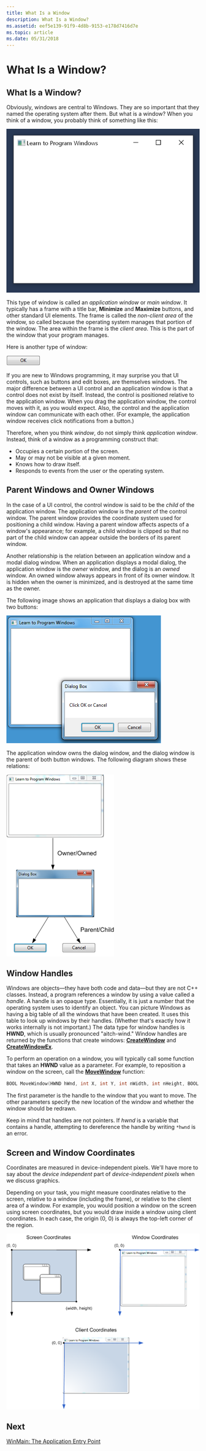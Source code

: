 ```yaml
---
title: What Is a Window
description: What Is a Window?
ms.assetid: eef5e139-91f9-4d8b-9153-e178d7416d7e
ms.topic: article
ms.date: 05/31/2018
---
```


# What Is a Window?

## What Is a Window?

Obviously, windows are central to Windows. They are so important that they named the operating system after them. But what is a window? When you think of a window, you probably think of something like this:

![screen shot of an application window](images/window01.png)

This type of window is called an *application window* or *main window*. It typically has a frame with a title bar, **Minimize** and **Maximize** buttons, and other standard UI elements. The frame is called the *non-client area* of the window, so called because the operating system manages that portion of the window. The area within the frame is the *client area*. This is the part of the window that your program manages.

Here is another type of window:

![screen shot of a control window](images/window02.png)

If you are new to Windows programming, it may surprise you that UI controls, such as buttons and edit boxes, are themselves windows. The major difference between a UI control and an application window is that a control does not exist by itself. Instead, the control is positioned relative to the application window. When you drag the application window, the control moves with it, as you would expect. Also, the control and the application window can communicate with each other. (For example, the application window receives click notifications from a button.)

Therefore, when you think *window*, do not simply think *application window*. Instead, think of a window as a programming construct that:

-   Occupies a certain portion of the screen.
-   May or may not be visible at a given moment.
-   Knows how to draw itself.
-   Responds to events from the user or the operating system.

## Parent Windows and Owner Windows

In the case of a UI control, the control window is said to be the *child* of the application window. The application window is the *parent* of the control window. The parent window provides the coordinate system used for positioning a child window. Having a parent window affects aspects of a window's appearance; for example, a child window is clipped so that no part of the child window can appear outside the borders of its parent window.

Another relationship is the relation between an application window and a modal dialog window. When an application displays a modal dialog, the application window is the *owner* window, and the dialog is an *owned* window. An owned window always appears in front of its owner window. It is hidden when the owner is minimized, and is destroyed at the same time as the owner.

The following image shows an application that displays a dialog box with two buttons:

![screen shot of an application with a dialog box](images/window03.png)

The application window owns the dialog window, and the dialog window is the parent of both button windows. The following diagram shows these relations:

![illustration showing parent/child and owner/owned relations](images/window04.png)

## Window Handles

Windows are objects—they have both code and data—but they are not C++ classes. Instead, a program references a window by using a value called a *handle*. A handle is an opaque type. Essentially, it is just a number that the operating system uses to identify an object. You can picture Windows as having a big table of all the windows that have been created. It uses this table to look up windows by their handles. (Whether that's exactly how it works internally is not important.) The data type for window handles is **HWND**, which is usually pronounced "aitch-wind." Window handles are returned by the functions that create windows: [**CreateWindow**](/windows/desktop/DirectShow/cbasewindow-docreatewindow) and [**CreateWindowEx**](/windows/desktop/api/winuser/nf-winuser-createwindowexa).

To perform an operation on a window, you will typically call some function that takes an **HWND** value as a parameter. For example, to reposition a window on the screen, call the [**MoveWindow**](/windows/desktop/api/winuser/nf-winuser-movewindow) function:


```C++
BOOL MoveWindow(HWND hWnd, int X, int Y, int nWidth, int nHeight, BOOL bRepaint);
```



The first parameter is the handle to the window that you want to move. The other parameters specify the new location of the window and whether the window should be redrawn.

Keep in mind that handles are not pointers. If *hwnd* is a variable that contains a handle, attempting to dereference the handle by writing `*hwnd` is an error.

## Screen and Window Coordinates

Coordinates are measured in device-independent pixels. We'll have more to say about the *device independent* part of *device-independent pixels* when we discuss graphics.

Depending on your task, you might measure coordinates relative to the screen, relative to a window (including the frame), or relative to the client area of a window. For example, you would position a window on the screen using screen coordinates, but you would draw inside a window using client coordinates. In each case, the origin (0, 0) is always the top-left corner of the region.

![illustration showing screen, window, and client coordinates](images/coordinates01.png)

## Next

[WinMain: The Application Entry Point](winmain--the-application-entry-point.md)

 

 
